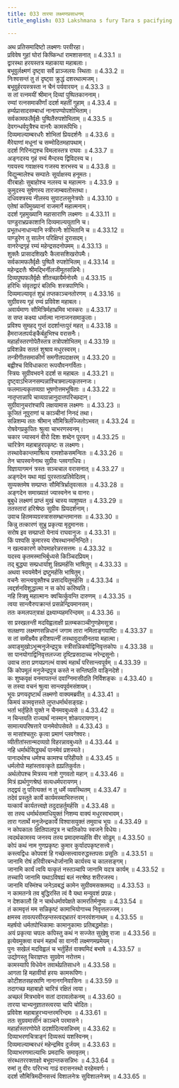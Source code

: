 ```yaml
---
title: 033 तारया लक्ष्मणप्रसाधनम्
title_english: 033 Lakshmana s fury Tara s pacifying

---
```

<div class="audioEmbed"  caption="श्रीराम-हरिसीताराममूर्ति-घनपाठिभ्यां वचनम्" src="https://archive.org/download/Ramayana-recitation-Sriram-harisItArAmamUrti-Ghanapaati-v2/Kanda_4/Kanda_4_KSK-033-Tharaya_Lakshmana_Prasadhanam.mp3"></div>

  
अथ प्रतिसमादिष्टो लक्ष्मणः परवीरहा।  
प्रविवेष गुहां घोरां किष्किन्धां रामशासनात् ॥ 4.33.1 ॥   
द्वारस्था हरयस्तत्र महाकाया महाबलाः।  
बभूवुर्लक्ष्मणं दृष्ट्वा सर्वे प्राञ्जलयः स्थिताः ॥ 4.33.2 ॥   
निःश्वसन्तं तु तं दृष्ट्वा क्रुद्धं दशरथात्मजम्।  
बभूवुर्हरयस्त्रस्ता न चैनं पर्यवारयन् ॥ 4.33.3 ॥   
स तां रत्नमयीं श्रीमान् दिव्यां पुष्पितकाननाम्।  
रम्यां रत्नसमाकीर्णां ददर्श महतीं गुहाम् ॥ 4.33.4 ॥   
हर्म्यप्रासादसम्बाधां नानापण्योपशोभिताम्।  
सर्वकामफलैर्वृक्षैः पुष्पितैरुपशोभिताम् ॥ 4.33.5 ॥   
देवगन्धर्वपुत्रैश्च वानरैः कामरूपिभिः।  
दिव्यमाल्याम्बरधरैः शोभितां प्रियदर्शनैः ॥ 4.33.6 ॥   
मैरेयाणां मधूनां च सम्मोदितमहापथाम्।  
ददर्श गिरिनद्यश्च विमलास्तत्र राघवः ॥ 4.33.7 ॥   
अङ्गदस्य गृहं रम्यं मैन्दस्य द्विविदस्य च।  
गवयस्य गवाक्षस्य गजस्य शरभस्य च ॥ 4.33.8 ॥   
विद्युन्मालेश्च सम्पातेः सूर्याक्षस्य हनूमतः।  
वीरबाहोः सुबाहोश्च नलस्य च महात्मनः ॥ 4.33.9 ॥   
कुमुदस्य सुषेणस्य तारजाम्बवतोस्तथा।  
दधिवक्त्रस्य नीलस्य सुपाटलसुनेत्रयोः ॥ 4.33.10 ॥   
एतेषां कपिमुख्यानां राजमार्गे महात्मनाम्।  
ददर्श गृहमुख्यानि महासाराणि लक्ष्मणः ॥ 4.33.11 ॥   
पाण्डुराभ्रप्रकाशानि दिव्यमाल्ययुतानि च।  
प्रभूतधनाधान्यानि स्त्रीरत्नैः शोभितानि च ॥ 4.33.12 ॥   
पाण्डुरेण तु सालेन परिक्षिप्तं दुरासदम्।  
वानरेन्द्रगृहं रम्यं महेन्द्रसदनोपमम् ॥ 4.33.13 ॥   
शुक्लैः प्रासादशिखरैः कैलासशिखरोपमैः।  
सर्वकामफलैर्वृक्षैः पुष्पितै रुपशोभितम् ॥ 4.33.14 ॥   
महेन्द्रदत्तैः श्रीमद्भिर्नीलजीमूतसन्निभैः।  
दिव्यपुष्पफलैर्वृक्षैः शीतच्छायैर्मनोरमैः ॥ 4.33.15 ॥   
हरिभिः संवृतद्वारं बलिभिः शस्त्रपाणिभिः।  
दिव्यमाल्यावृतं शुभ्रं तप्तकाञ्चनतोरणम् ॥ 4.33.16 ॥   
सुग्रीवस्य गृहं रम्यं प्रविवेश महाबलः।  
अवार्यमाणः सौमित्रिर्महाभ्रमिव भास्करः ॥ 4.33.17 ॥   
स सप्त कक्ष्या धर्मात्मा नानाजनसमाकुलाः।  
प्रविश्य सुमहद् गुप्तं ददर्शान्तःपुरं महत् ॥ 4.33.18 ॥   
हैमराजतपर्यङ्कैर्बहुभिश्च वरासनैः।  
महार्हास्तरणोपेतैस्तत्र तत्रोपशोभितम् ॥ 4.33.19 ॥   
प्रविशन्नेव सततं शुश्राव मधुरस्वरम्।  
तन्त्रीगीतसमाकीर्णं समगीतपदाक्षरम् ॥ 4.33.20 ॥   
बह्वीश्च विविधाकारा रूपयौवनगर्विताः।  
स्त्रियः सुग्रीवभवने ददर्श स महाबलः ॥ 4.33.21 ॥   
दृष्ट्वाऽभिजनसम्पन्नाश्चित्रमाल्यकृतस्नजः।  
फलमाल्यकृतव्यग्रा भूषणोत्तमभूषिताः ॥ 4.33.22 ॥   
नातृप्तान्नापि चाव्यग्रान्नानुदात्तपरिच्छदान्।  
सुग्रीवानुचरांश्चापि लक्षयामास लक्ष्मणः ॥ 4.33.23 ॥   
कूजितं नूपुराणां च काञ्चीनां निनदं तथा।  
सन्निशम्य ततः श्रीमान् सौमित्रिर्लज्जितोऽभवत् ॥ 4.33.24 ॥   
रोषवेगप्रकुपितः श्रुत्वा चाभरणस्वनम्।  
चकार ज्यास्वनं वीरो दिशः शब्देन पूरयन् ॥ 4.33.25 ॥   
चारित्रेण महाबाहुरपकृष्टः स लक्ष्मणः।  
तस्थावेकान्तमाश्रित्य रामशोकसमन्वितः ॥ 4.33.26 ॥   
तेन चापस्वनेनाथ सुग्रीवः प्लवगाधिपः।  
विज्ञायागमनं त्रस्तः सञ्चचाल वरासनात् ॥ 4.33.27 ॥   
अङ्गदेन यथा मह्यं पुरस्तात्प्रतिवेदितम्।  
सुव्यक्तमेष सम्प्राप्तः सौमित्रिर्भ्रातृवत्सलः ॥ 4.33.28 ॥   
अङ्गदेन समाख्यातं ज्यास्वनेन च वानरः।  
बुबुधे लक्ष्मणं प्राप्तं मुखं चास्य व्यशुष्यत ॥ 4.33.29 ॥   
ततस्तारां हरिश्रेष्ठः सुग्रीवः प्रियदर्शनाम्।  
उवाच हितमव्यग्रस्त्राससम्भ्रान्तमानसः ॥ 4.33.30 ॥   
किन्नु तत्कारणं सुभ्रु प्रकृत्या मृदुमानसः।  
सरोष इव सम्प्राप्तो येनायं राघवानुजः ॥ 4.33.31 ॥   
किं पश्यसि कुमारस्य रोषस्थानमनिन्दिते।  
न खल्वकारणे कोपमाहरेन्नरसत्तमः ॥ 4.33.32 ॥   
यदस्य कृतमस्माभिर्बुध्यसे किञ्चिदप्रियम्।  
तद् बुद्ध्या सम्प्रधार्याशु क्षिप्रमर्हसि भाषितुम् ॥ 4.33.33 ॥   
अथवा स्वयमेवैनं द्रष्टुमर्हसि भाषितुम्।  
वचनैः सान्त्वयुक्तैश्च प्रसादयितुमर्हसि ॥ 4.33.34 ॥   
त्वद्दर्शनविशुद्धात्मा न स कोपं करिष्यति।  
नहि स्त्रिषु महात्मानः क्वचिर्त्कुवन्ति दारुणम् ॥ 4.33.35 ॥   
त्वया सान्त्वैरुपक्रान्तं प्रसन्नेन्द्रियमानसम्।  
ततः कमलपत्त्राक्षं द्रक्ष्याम्यहमरिन्दमम् ॥ 4.33.36 ॥   
सा प्रस्खलन्ती मदविह्वलाक्षी प्रलम्बकाञ्चीगुणहेमसूत्रा।  
सलक्षणा लक्ष्मणसन्निधानं जगाम तारा नमिताङ्गयाष्टिः ॥ 4.33.37 ॥   
स तां समीक्ष्यैव हरीशपत्नीं तस्थावुदासीनतया महात्मा।  
अवाङ्मुखोऽभून्मनुजेन्द्रपुत्रः स्त्रीसन्निकर्षाद्विनिवृत्तकोपः ॥ 4.33.38 ॥   
सा पानयोगाद्विनिवृत्तलज्जा दृष्टिप्रसादाच्च नरेन्द्रसूनोः।  
उवाच तारा प्रणयप्रगल्भं वाक्यं महार्थं परिसान्त्वपूर्वम् ॥ 4.33.39 ॥   
किं कोपमूलं मनुजेन्द्रपुत्र कस्ते न सन्तिष्ठति वाङ्निदेशे।  
कः शुष्कवृक्षं वनमापतन्तं दवाग्निमासीदति निर्विशङ्कः ॥ 4.33.40 ॥   
स तस्या वचनं श्रुत्वा सान्त्वपूर्वमसंशयम्।  
भूयः प्रणयदृष्टार्थं लक्ष्मणो वाक्यमब्रवीत् ॥ 4.33.41 ॥   
किमयं कामवृत्तस्ते लुप्तधर्मार्थसङ्ग्रहः।  
भर्ता भर्तृहिते युक्ते न चैनमवबुध्यसे ॥ 4.33.42 ॥   
न चिन्तयति राज्यार्थं नास्मान् शोकपरायणान्।  
सामात्यपरिषत्तारे पानमेवोपसेवते ॥ 4.33.43 ॥   
स मासांश्चतुरः कृत्वा प्रमाणं प्लवगेश्वरः।  
व्यीतीतांस्तान्मदव्यग्रो विहरन्नावबुध्यते ॥ 4.33.44 ॥   
नहि धर्मार्थसिद्ध्यर्थं पानमेवं प्रशस्यते।  
पानादर्थश्च धर्मश्च कामश्च परिहीयते ॥ 4.33.45 ॥   
धर्मलोपो महांस्तावत्कृते ह्यप्रतिकुर्वतः।  
अर्थलोपश्च मित्रस्य नाशे गुणवतो महान् ॥ 4.33.46 ॥   
मित्रं ह्यर्थगुणश्रेष्ठं सत्यधर्मपरायणम्।  
तद्द्वयं तु परित्यक्तं न तु धर्मे व्यवस्थितम् ॥ 4.33.47 ॥   
तदेवं प्रस्तुते कार्ये कार्यमस्माभिरुत्तरम्।  
यत्कार्यं कार्यतत्त्वज्ञे तदुदाहर्तुमर्हसि ॥ 4.33.48 ॥   
सा तस्य धर्मार्थसमाधियुक्तं निशम्य वाक्यं मधुरस्वभावम्।  
तारा गतार्थे मनुजेन्द्रकार्ये विश्वासयुक्तं तमुवाच भूयः ॥ 4.33.49 ॥   
न कोपकालः क्षितिपालपुत्र न चातिकोपः स्वजने विधेयः।  
त्वदर्थकामस्य जनस्य तस्य प्रमादमप्यर्हसि वीर सोढुम् ॥ 4.33.50 ॥   
कोपं कथं नाम गुणप्रकृष्टः कुमार कुर्यादपकृष्टसत्त्वे।  
कस्त्वद्विधः कोपवशं हि गच्छेत्सत्त्वावरुद्धस्तपसः प्रसूतिः ॥ 4.33.51 ॥   
जानामि रोषं हरिवीरबन्धोर्जानामि कार्यस्य च कालसङ्गम्।  
जानामि कार्यं त्वयि यत्कृतं नस्तञ्चापि जानामि यदत्र कार्यम् ॥ 4.33.52 ॥   
तच्चापि जानामि यथाऽविषह्यं बलं नरश्रेष्ठ शरीरजस्य।  
जानामि यस्मिंश्च जनेऽवबद्धं कामेन सुग्रीवमसक्तमद्य ॥ 4.33.53 ॥   
न कामतन्त्रे तव बुद्धिरस्ति त्वं वै यथा मन्युवशं प्रपन्नः।  
न देशकालौ हि न चार्थधर्मावपेक्षते कामरतिर्मनुष्यः ॥ 4.33.54 ॥   
तं कामवृत्तं मम सन्निकृष्टं कामाभियोगाच्च निवृत्तलज्जम्।  
क्षमस्व तावत्परवीरहन्तस्त्वद्भ्रातरं वानरवंशनाथम् ॥ 4.33.55 ॥   
महर्षयो धर्मतपोभिकामाः कामानुकामाः प्रतिबद्धमोहाः।  
अयं प्रकृत्या चपलः कपिस्तु कथं न सज्जेत सुखेषु राजा ॥ 4.33.56 ॥   
इत्येवमुक्त्वा वचनं महार्थं सा वानरी लक्ष्मणमप्रमेयम्।  
पुनः सखेलं मदविह्वलं च भर्तुर्हितं वाक्यमिदं बभाषे ॥ 4.33.57 ॥   
उद्योगस्तु चिराज्ञप्तः सुग्रवेण नरोत्तम।  
कामस्यापि विधेयेन तवार्थप्रतिसाधने ॥ 4.33.58 ॥   
आगता हि महावीर्या हरयः कामरूपिणः।  
कोटीशतसहस्राणि नानानगनिवासिनः ॥ 4.33.59 ॥   
तदागच्छ महाबाहो चारित्रं रक्षितं त्वया।  
अच्छलं मित्रभावेन सतां दारावलोकनम् ॥ 4.33.60 ॥   
तारया चाभ्यनुज्ञातस्त्वरया चापि चोदितः।  
प्रविवेश महाबाहुरभ्यन्तरमरिन्दमः ॥ 4.33.61 ॥   
ततः सुग्रवमासीनं काञ्चने परमासने।  
महार्हास्तरणोपेते ददर्शादित्यसन्निभम् ॥ 4.33.62 ॥   
दिव्याभरणचित्राङ्गं दिव्यरूपं यशस्विनम्।  
दिव्यमाल्याम्बरधरं महेन्द्रमिव दुर्जयम् ॥ 4.33.63 ॥   
दिव्याभरणमाल्याभिः प्रमदाभिः समावृतम्।  
संरब्धतररक्ताक्षो बभूवान्तकसन्निभः ॥ 4.33.64 ॥   
रुमां तु वीरः परिरभ्य गाढं वरासनस्थो वरहेमवर्णः।  
ददर्श सौमित्रिमदीनसत्त्वं विशालनेत्रः सुविशालनेत्रम् ॥ 4.33.65 ॥   